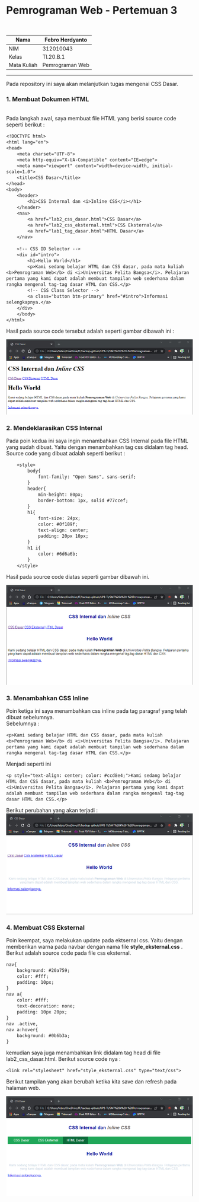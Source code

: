 # Pemrograman Web - Pertemuan 3
<br>

| Nama | Febro Herdyanto |
| --- | --- |
| NIM | 312010043 |
| Kelas | TI.20.B.1 |
| Mata Kuliah | Pemrograman Web |

<hr>

Pada repository ini saya akan melanjutkan tugas mengenai CSS Dasar. <br>

### 1. **Membuat Dokumen HTML**
<br>
Pada langkah awal, saya membuat file HTML yang berisi source code seperti berikut : <br>

```
<!DOCTYPE html>
<html lang="en">
<head>
    <meta charset="UTF-8">
    <meta http-equiv="X-UA-Compatible" content="IE=edge">
    <meta name="viewport" content="width=device-width, initial-scale=1.0">
    <title>CSS Dasar</title>
</head>
<body>
    <header>
        <h1>CSS Internal dan <i>Inline CSS</i></h1>
    </header>
    <nav>
        <a href="lab2_css_dasar.html">CSS Dasar</a>
        <a href="lab2_css_eksternal.html">CSS Eksternal</a>
        <a href="lab1_tag_dasar.html">HTML Dasar</a>
    </nav>

    <!-- CSS ID Selector -->
    <div id="intro">
        <h1>Hello World</h1>
        <p>Kami sedang belajar HTML dan CSS dasar, pada mata kuliah <b>Pemrograman Web</b> di <i>Universitas Pelita Bangsa</i>. Pelajaran pertama yang kami dapat adalah membuat tampilan web sederhana dalam rangka mengenal tag-tag dasar HTML dan CSS.</p>
        <!-- CSS Class Selector -->
        <a class="button btn-primary" href="#intro">Informasi selengkapnya.</a>
    </div>
    </body>
</html>
```

Hasil pada source code tersebut adalah seperti gambar dibawah ini : <br>

![Img - Create HTML File](imageData/createHTML.png)

### 2. **Mendeklarasikan CSS Internal**

Pada poin kedua ini saya ingin menambahkan CSS Internal pada file HTML yang sudah dibuat. Yaitu dengan menambahkan tag css didalam tag head. Source code yang dibuat adalah seperti berikut : <br>

```
    <style>
        body{
            font-family: "Open Sans", sans-serif;
        }
        header{
            min-height: 80px;
            border-bottom: 1px, solid #77ccef;
        }
        h1{
            font-size: 24px;
            color: #0f189f;
            text-align: center;
            padding: 20px 10px;
        }
        h1 i{
            color: #6d6a6b;
        }
    </style>
```

Hasil pada source code diatas seperti gambar dibawah ini. <br>

![Img - CSS Internal on HTML File](imageData/cssinternal.png)

### 3. **Menambahkan CSS Inline**

Poin ketiga ini saya menambahkan css inline pada tag paragraf yang telah dibuat sebelumnya. <br>
Sebelumnya : <br>

```
<p>Kami sedang belajar HTML dan CSS dasar, pada mata kuliah <b>Pemrograman Web</b> di <i>Universitas Pelita Bangsa</i>. Pelajaran pertama yang kami dapat adalah membuat tampilan web sederhana dalam rangka mengenal tag-tag dasar HTML dan CSS.</p>
```

Menjadi seperti ini <br>

```
<p style="text-align: center; color: #ccd8e4;">Kami sedang belajar HTML dan CSS dasar, pada mata kuliah <b>Pemrograman Web</b> di <i>Universitas Pelita Bangsa</i>. Pelajaran pertama yang kami dapat adalah membuat tampilan web sederhana dalam rangka mengenal tag-tag dasar HTML dan CSS.</p>
```

Berikut perubahan yang akan terjadi : <br>
![Img - Add CSS Inline on paragraph tag](imageData/inlineCSS.png)

### 4. **Membuat CSS Eksternal**

Poin keempat, saya melakukan update pada ektsernal css. Yaitu dengan memberikan warna pada navbar dengan nama file **style_eksternal.css** . Berikut adalah source code pada file css eksternal.<br>

```
nav{
    background: #20a759;
    color: #fff;
    padding: 10px;
}
nav a{
    color: #fff;
    text-decoration: none;
    padding: 10px 20px;
}
nav .active,
nav a:hover{
    background: #0b6b3a;
}
```

kemudian saya juga menambahkan link didalam tag head di file lab2_css_dasar.html. Berikut source code nya : <br>

```
<link rel="stylesheet" href="style_eksternal.css" type="text/css">
```

Berikut tampilan yang akan berubah ketika kita save dan refresh pada halaman web.

![Img - CSS Eksternal on HTML](imageData/eksternalCSS.png)